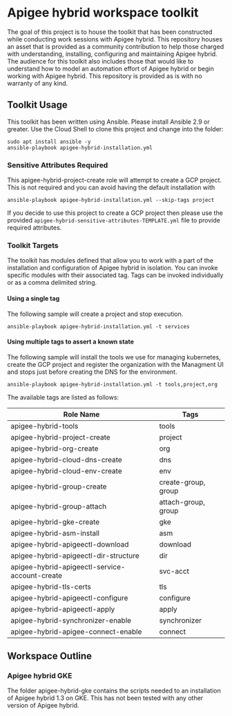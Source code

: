 # Apigee hybrid workspace toolkit

The goal of this project is to house the toolkit that has been constructed while 
conducting work sessions with Apigee hybrid. This repository houses an asset that 
is provided as a community contribution to help those charged with understanding, 
installing, configuring and maintaining Apigee hybrid. The audience for this 
toolkit also includes those that would like to understand how to model an 
automation effort of Apigee hybrid or begin working with Apigee hybrid. This 
repository is provided as is with no warranty of any kind. 

## Toolkit Usage
This toolkit has been written using Ansible. Please install Ansible 2.9 or greater. 
Use the Cloud Shell to clone this project and change into the folder:

    sudo apt install ansible -y
    ansible-playbook apigee-hybrid-installation.yml 
    
### Sensitive Attributes Required
This apigee-hybrid-project-create role will attempt to create a GCP project. 
This is not required and you can avoid having the default installation with 

    ansible-playbook apigee-hybrid-installation.yml --skip-tags project
   
If you decide to use this project to create a GCP project then please use the 
provided `apigee-hybrid-sensitive-attributes-TEMPLATE.yml` file to provide 
required attributes. 
    
### Toolkit Targets
The toolkit has modules defined that allow you to work with a part of the 
installation and configuration of Apigee hybrid in isolation. You can invoke 
specific modules with their associated tag. Tags can be invoked individually or 
as a comma delimited string. 

#### Using a single tag
The following sample will create a project and stop execution. 

    ansible-playbook apigee-hybrid-installation.yml -t services

#### Using multiple tags to assert a known state
The following sample will install the tools we use for managing kubernetes, 
create the GCP project and register the organization with the Managment UI and stops
just before creating the DNS for the environment.

    ansible-playbook apigee-hybrid-installation.yml -t tools,project,org

The available tags are listed as 
follows:

| Role Name | Tags |
|--- | --- |
| apigee-hybrid-tools | tools |
| apigee-hybrid-project-create | project |
| apigee-hybrid-org-create | org |
| apigee-hybrid-cloud-dns-create | dns |
| apigee-hybrid-cloud-env-create | env |
| apigee-hybrid-group-create | create-group, group |
| apigee-hybrid-group-attach | attach-group, group |
| apigee-hybrid-gke-create | gke |
| apigee-hybrid-asm-install | asm |
| apigee-hybrid-apigeectl-download | download |
| apigee-hybrid-apigeectl-dir-structure | dir |
| apigee-hybrid-apigeectl-service-account-create | svc-acct |
| apigee-hybrid-tls-certs | tls |
| apigee-hybrid-apigeectl-configure | configure |
| apigee-hybrid-apigeectl-apply | apply |
| apigee-hybrid-synchronizer-enable | synchronizer |
| apigee-hybrid-apigee-connect-enable | connect |

## Workspace Outline
### Apigee hybrid GKE   
The folder apigee-hybrid-gke contains the scripts needed to an installation of 
Apigee hybrid 1.3 on GKE. This has not been tested with any other version of 
Apigee hybrid.


